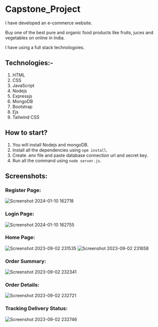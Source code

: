 # Capstone_Project

I have developed an e-commerce website. 

Buy one of the best pure and organic food products like fruits, juces and vegetables on online in India. 

I have using a full stack technologoies.
## Technologies:-
1. HTML
2. CSS
3. JavaScript
4. Nodejs
5. Expressjs
6. MongoDB
7. Bootstrap
8. Ejs
9. Tailwind CSS

## How to start?
1. You will install Nodejs and mongoDB.
2. Install all the dependencies using `npm install`.
3. Create .env file and paste database connection url and secret key.
4. Run all the command using `node server.js`.

## Screenshots:
### Register Page:
![Screenshot 2024-01-10 162718](https://github.com/aman8440/GreenSFS/assets/82088006/0fc14b96-5f09-4722-93b2-230bfc6360c4)


### Login Page:
![Screenshot 2024-01-10 162755](https://github.com/aman8440/GreenSFS/assets/82088006/c3203bcc-3220-48e8-b743-806a1625b158)


### Home Page:
![Screenshot 2023-09-02 231535](https://github.com/aman8440/GreenSFS/assets/82088006/a7b33449-1268-4db0-a402-616cb9aaf57e)
![Screenshot 2023-09-02 231658](https://github.com/aman8440/GreenSFS/assets/82088006/a722efae-3406-4e15-a096-0a459970d082)


### Order Summary:
![Screenshot 2023-09-02 232341](https://github.com/aman8440/GreenSFS/assets/82088006/aabfaedf-68bc-42c5-ad57-b2080302dd26)


### Order Details:
![Screenshot 2023-09-02 232721](https://github.com/aman8440/GreenSFS/assets/82088006/9652b5b6-4430-49bd-b95d-a0d14772ad1b)


### Tracking Delivery Status:
![Screenshot 2023-09-02 232746](https://github.com/aman8440/GreenSFS/assets/82088006/a74a6047-ce0e-41ca-bfc5-a071ba2d53e9)
